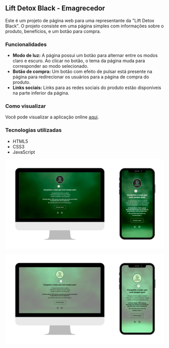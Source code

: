 
## Lift Detox Black - Emagrecedor

Este é um projeto de página web para uma representante da "Lift Detox Black". O projeto consiste em uma página simples com informações sobre o produto, benefícios, e um botão para compra.

### Funcionalidades

- **Modo de luz:** A página possui um botão para alternar entre os modos claro e escuro. Ao clicar no botão, o tema da página muda para corresponder ao modo selecionado.
- **Botão de compra:** Um botão com efeito de pulsar está presente na página para redirecionar os usuários para a página de compra do produto.
- **Links sociais:** Links para as redes sociais do produto estão disponíveis na parte inferior da página.

### Como visualizar

Você pode visualizar a aplicação online [aqui](https://gabrielabade.github.io/lift-detox-card/).

### Tecnologias utilizadas

- HTML5
- CSS3
- JavaScript
<div>

![Preview do projeto](https://github.com/gabrielabade/lift-detox-card/blob/bcf141f7cde063ae1523b774c8b32da7a6f5eba6/.github/preview-dark.png)

![Preview do projeto](https://github.com/gabrielabade/lift-detox-card/blob/bcf141f7cde063ae1523b774c8b32da7a6f5eba6/.github/preview-light.png)
</div>